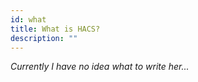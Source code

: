 ```yaml
---
id: what
title: What is HACS?
description: ""
---
```


_Currently I have no idea what to write her..._